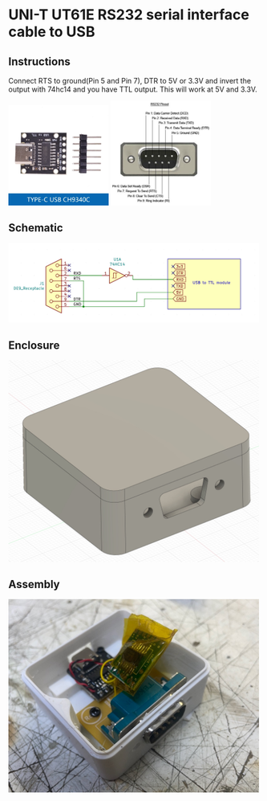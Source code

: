 # UNI-T UT61E RS232 serial interface cable to USB

## Instructions
Connect RTS to ground(Pin 5 and Pin 7), DTR to 5V or 3.3V and invert the output with 74hc14 and you have TTL output. This will work at 5V and 3.3V.

<img src="USB-to-TTL-Serial.png" width="200"/>
<img src="RS232-9-pin-pinout.jpg" width="200"/>

## Schematic
<img src="schematic.jpg" width="500"/>

## Enclosure
<img src="enclosure.jpg" width="500"/>

## Assembly
<img src="assembly.jpg" width="500"/>